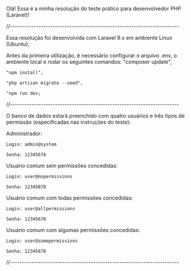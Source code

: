 Olá! Essa é a minha resolução do teste prático para desenvolvedor PHP (Laravel)!

//-----------------------------------------------------------------------

Essa resolução foi desenvolvida com Laravel 9.x em ambiente Linux (Ubuntu);

Antes da primeira utilização, é necessário configurar o arquivo .env, o ambiente local e rodar os seguintes comandos:
    "composer update",
    
    "npm install",
    
    "php artisan migrate --seed",
    
    "npm run dev;
    

//-----------------------------------------------------------------------

O banco de dados estará preenchido com quatro usuários e três tipos de permissão (especificadas nas instruções do teste):

Administrador:

    Login: admin@system
    
    Senha: 12345678
    

Usuário comum sem permissões concedidas:

    Login: user@nopermissions
    
    Senha: 12345678
    

Usuário comum com todas permissões concedidas:

    Login: user@allpermissions
    
    Senha: 12345678
    

Usuário comum com algumas permissões concedidas:

    Login: user@somepermissions
    
    Senha: 12345678
    

//-----------------------------------------------------------------------
